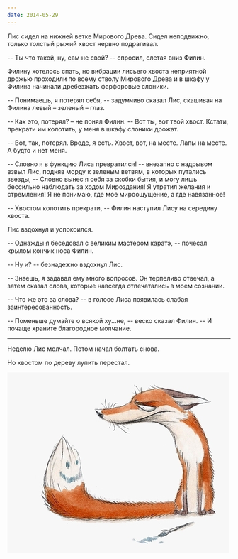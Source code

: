 ```yaml
---
date: 2014-05-29
---
```

Лис сидел на нижней ветке Мирового Древа. Сидел неподвижно, только толстый рыжий хвост нервно подрагивал.

-- Ты что такой, ну, сам не свой? -- спросил, слетая вниз Филин. 

Филину хотелось спать, но вибрации лисьего хвоста неприятной дрожью проходили по всему стволу Мирового Древа и в шкафу у Филина начинали дребезжать фарфоровые слоники. 

-- Понимаешь, я потерял себя, -- задумчиво сказал Лис, скашивая на Филина левый – зеленый – глаз.

-- Как это, потерял? – не понял Филин. -- Вот ты, вот твой хвост. Кстати, прекрати им колотить, у меня в шкафу слоники дрожат. 

-- Вот, так, потерял. Вроде, я есть. Хвост, вот, на месте. Лапы на месте. А будто и нет меня. 

-- Словно я в функцию Лиса превратился! -- внезапно с надрывом взвыл Лис, подняв морду к зеленым ветвям, в которых путались звезды, -- Словно вынес я себя за скобки бытия, и могу лишь бессильно наблюдать за ходом Мироздания! Я утратил желания и стремления! Я не понимаю, где моё мироощущение, а где навязанное!

-- Хвостом колотить прекрати, -- Филин наступил Лису на середину хвоста.

Лис вздохнул и успокоился.

-- Однажды я беседовал с великим мастером каратэ, -- почесал крылом кончик носа Филин.

-- Ну и? -- безнадежно вздохнул Лис.

-- Знаешь, я задавал ему много вопросов. Он терпеливо отвечал, а затем сказал слова, которые навсегда отпечатались в моем сознании.

-- Что же это за слова? -- в голосе Лиса появилась слабая заинтересованность.

-- Поменьше думайте о всякой ху...не, -- веско сказал Филин. -- И почаще храните благородное молчание.

***

Неделю Лис молчал. Потом начал болтать снова. 

Но хвостом по дереву лупить перестал.

![Иллюстрация](01.jpg)
